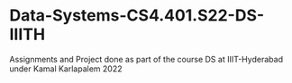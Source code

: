 # Data-Systems-CS4.401.S22-DS-IIITH
Assignments and Project done as part of the course DS at IIIT-Hyderabad under Kamal Karlapalem 2022
